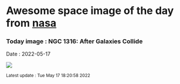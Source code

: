 
# Awesome space image of the day from [nasa](https://api.nasa.gov/)

### Today image : NGC 1316: After Galaxies Collide

Date : 2022-05-17


![](https://apod.nasa.gov/apod/image/2205/Ngc1316_Turgeon_960.jpg)

<small>Latest update : Tue May 17 18:20:58 2022</small>


